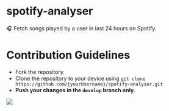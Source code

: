 # spotify-analyser

🎧 Fetch songs played by a user in last 24 hours on Spotify.  

# Contribution Guidelines
- Fork the repository.
- Clone the repository to your device using `git clone https://github.com/{yourUsername}/spotify-analyser.git`
- **Push your changes in the `develop` branch only.**

<a href="https://github.com/rootkit7628/spotify-analyser/graphs/contributors">
  <img src="https://contrib.rocks/image?repo=rootkit7628/spotify-analyser" />
</a>

